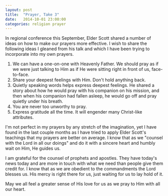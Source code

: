 ```yaml
---
layout: post
title:  "Prayer, Take 3"
date:   2014-10-01 23:00:00
categories: religion prayer
---
```

In regional conference this September, Elder Scott shared a number of ideas on how to make our prayers more effective. I wish to share the following ideas I gleaned from his talk and which I have been trying to incorporate into my own prayers.

1. We can have a one-on-one with Heavenly Father. We should pray as if we were just talking to Him as if He were sitting right in front of us, face-to-face.
1. Share your deepest feelings with Him. Don't hold anything back. 
1. Quietly speaking words helps express deepest feelings. He shared a story about how he would pray with his companion on his mission, and then when his companion had fallen asleep, he would go off and pray quietly under his breath.
1. You are never too unworthy to pray.
1. Express gratitude all the time. It will engender many Christ-like attributes.

I'm not perfect in my prayers by any stretch of the imagination, yet I have found in the last couple months as I have tried to apply Elder Scott's teachings that my prayers are better on average. I know that as we "counsel with the Lord in all our doings" and do it with a sincere heart and humbly wait on Him, He guides us.

I am grateful for the counsel of prophets and apostles. They have today's news today and are more in touch with what we need than people give them credit for. I know that as we are obedient to the commandments the Lord blesses us. His mercy is right there for us, just waiting for us to lay hold of it.

May we all feel a greater sense of His love for us as we pray to Him with all our heart.
